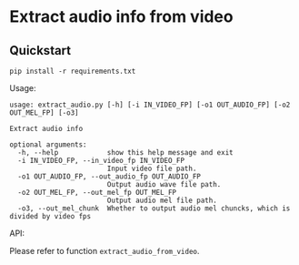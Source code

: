 # Extract audio info from video


## Quickstart

```shell
pip install -r requirements.txt
```

Usage:

```shell
usage: extract_audio.py [-h] [-i IN_VIDEO_FP] [-o1 OUT_AUDIO_FP] [-o2 OUT_MEL_FP] [-o3]

Extract audio info

optional arguments:
  -h, --help            show this help message and exit
  -i IN_VIDEO_FP, --in_video_fp IN_VIDEO_FP
                        Input video file path.
  -o1 OUT_AUDIO_FP, --out_audio_fp OUT_AUDIO_FP
                        Output audio wave file path.
  -o2 OUT_MEL_FP, --out_mel_fp OUT_MEL_FP
                        Output audio mel file path.
  -o3, --out_mel_chunk  Whether to output audio mel chuncks, which is divided by video fps

```


API:

Please refer to function `extract_audio_from_video`.
